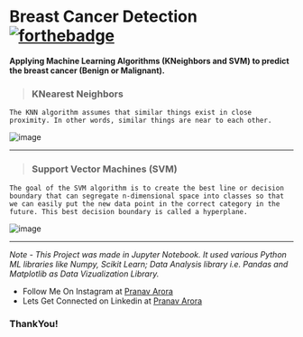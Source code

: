 # Breast Cancer Detection [![forthebadge](https://forthebadge.com/images/badges/made-with-python.svg)](https://forthebadge.com)


**Applying Machine Learning Algorithms (KNeighbors and SVM) to predict the breast cancer (Benign or Malignant).**

> ### KNearest Neighbors

```The KNN algorithm assumes that similar things exist in close proximity. In other words, similar things are near to each other.```

![image](https://user-images.githubusercontent.com/48170643/117613466-99427180-b184-11eb-8329-832ff436f55d.png)

---

> ### Support Vector Machines (SVM)

```The goal of the SVM algorithm is to create the best line or decision boundary that can segregate n-dimensional space into classes so that we can easily put the new data point in the correct category in the future. This best decision boundary is called a hyperplane.```

![image](https://user-images.githubusercontent.com/48170643/117613786-081fca80-b185-11eb-8371-db9671380bb2.png)

---
*Note - This Project was made in Jupyter Notebook. It used various Python ML libraries like Numpy, Scikit Learn; Data Analysis library i.e. Pandas and Matplotlib as Data Vizualization Library.*

* Follow Me On Instagram at [Pranav Arora](https://www.instagram.com/arorapranav187)
* Lets Get Connected on Linkedin at [Pranav Arora](https://www.linkedin.com/in/pranav-arora-354b71bb/)


### ThankYou!

